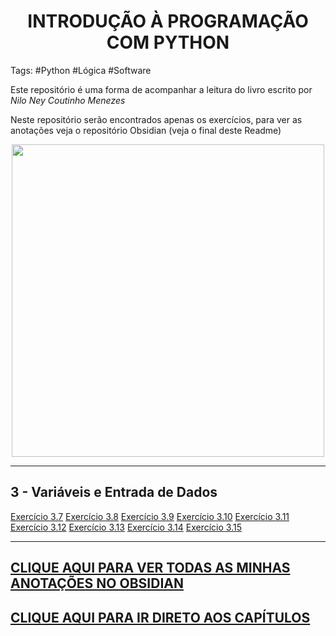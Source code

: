 # <center>INTRODUÇÃO À PROGRAMAÇÃO COM PYTHON</center>
Tags: #Python #Lógica #Software
<p>Este repositório é uma forma de acompanhar a leitura do livro escrito por <i>Nilo Ney Coutinho Menezes</i></p>
<p>Neste repositório serão  encontrados apenas os exercícios, para ver  as anotações veja o repositório Obsidian (veja o final deste Readme)</p>

<center><img src= "https://books.google.com.br/books/publisher/content?id=e9fTAwAAQBAJ&hl=pt-BR&pg=PA4&img=1&zoom=3&bul=1&sig=ACfU3U3u7b6t4BLb_mptUUULlM0Ij4g8ow&w=1280" width ="500"></center>

***
## 3 - Variáveis e Entrada de Dados
[Exercício 3.7](/exercicies/exercicio3.7.py)
[Exercício 3.8](/exercicies/exercicio3.8.py)
[Exercício 3.9](/exercicies/exercicio3.9.py)
[Exercício 3.10](/exercicies/exercicio3.10.py)
[Exercício 3.11](/exercicies/exercicio3.11.py)
[Exercício 3.12](/exercicies/exercicio3.12.py)
[Exercício 3.13](/exercicies/exercicio3.13.py)
[Exercício 3.14](/exercicies/exercicio3.14.py)
[Exercício 3.15](/exercicies/exercicio3.15.py)

***
<h2><a href="https://github.com/lucasbombev/Obsidian"> CLIQUE AQUI PARA VER TODAS AS MINHAS ANOTAÇÕES NO OBSIDIAN</a></h2>
<h2><a href="/capitulos.md">CLIQUE AQUI PARA IR DIRETO AOS CAPÍTULOS</a></h2>
